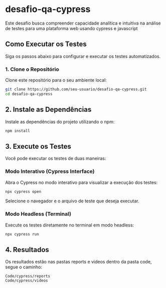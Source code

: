 # desafio-qa-cypress

Este desafio busca compreender capacidade analítica e intuitiva na análise de testes para uma plataforma web usando cypress e javascript

## Como Executar os Testes

Siga os passos abaixo para configurar e executar os testes automatizados.

### 1. Clone o Repositório

Clone este repositório para o seu ambiente local:

```bash
git clone https://github.com/seu-usuario/desafio-qa-cypress.git
cd desafio-qa-cypress
```

## 2. Instale as Dependências

Instale as dependências do projeto utilizando o npm:

```bash
npm install
```

## 3. Execute os Testes

Você pode executar os testes de duas maneiras:

### Modo Interativo (Cypress Interface)

Abra o Cypress no modo interativo para visualizar a execução dos testes:

```bash
npx cypress open
```

Selecione o navegador e o arquivo de teste que deseja executar.

### Modo Headless (Terminal)

Execute os testes diretamente no terminal em modo headless:

```bash
npx cypress run
```

## 4. Resultados

Os resultados estão nas pastas reports e videos dentro da pasta code, segue o caminho:

```text
Code/cypress/reports
Code/cypress/videos
```